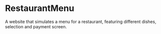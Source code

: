 # RestaurantMenu
A website that simulates a menu for a restaurant, featuring different dishes, selection and payment screen.
